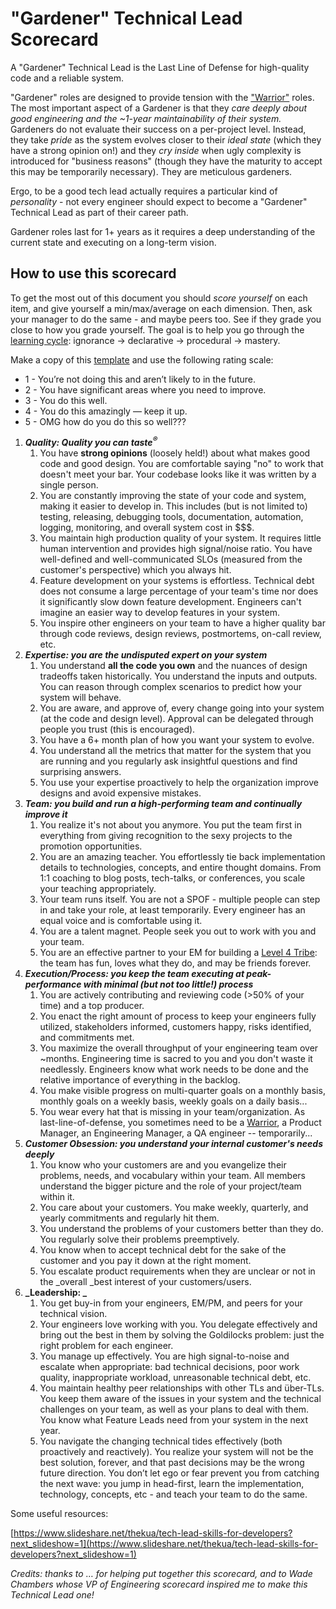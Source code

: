 # "Gardener" Technical Lead Scorecard


A "Gardener" Technical Lead is the Last Line of Defense for high-quality code and a reliable system. 

"Gardener" roles are designed to provide tension with the ["Warrior"](https://github.com/dobromirmontauk/engineering-scorecards/blob/master/warrior_scorecard.md) roles. The most important aspect of a Gardener is that they _care deeply about good engineering and the ~1-year maintainability of their system._ Gardeners do not evaluate their success on a per-project level. Instead, they take _pride_ as the system evolves closer to their _ideal state_ (which they have a strong opinion on!) and they _cry inside_ when ugly complexity is introduced for "business reasons" (though they have the maturity to accept this may be temporarily necessary). They are meticulous gardeners.

Ergo, to be a good tech lead actually requires a particular kind of _personality_ - not every engineer should expect to become a "Gardener" Technical Lead as part of their career path.

Gardener roles last for 1+ years as it requires a deep understanding of the current state and executing on a long-term vision.

<h2>How to use this scorecard</h2>


To get the most out of this document you should _score yourself_ on each item, and give yourself a min/max/average on each dimension. Then, ask your manager to do the same - and maybe peers too. See if they grade you close to how you grade yourself. The goal is to help you go through the [learning cycle](https://third-bit.com/2018/01/15/procedural-vs-declarative/): ignorance → declarative → procedural → mastery. 

Make a copy of this [template](https://docs.google.com/spreadsheets/d/1PX61irzc6eCxgl2tzEzE6aKF92l7EoHcVac7Nb1Beko/edit#gid=0) and use the following rating scale:


*   1 - You’re not doing this and aren’t likely to in the future.
*   2 - You have significant areas where you need to improve.
*   3 - You do this well.
*   4 - You do this amazingly — keep it up.
*   5 - OMG how do you do this so well???

1. **_Quality: Quality you can taste<sup>®</sup>_**
    1. You have **strong opinions** (loosely held!) about what makes good code and good design. You are comfortable saying "no" to work that doesn't meet your bar. Your codebase looks like it was written by a single person.
    2. You are constantly improving the state of your code and system, making it easier to develop in. This includes (but is not limited to) testing, releasing, debugging tools, documentation, automation, logging, monitoring, and overall system cost in $$$.
    3. You maintain high production quality of your system. It requires little human intervention and provides high signal/noise ratio. You have well-defined and well-communicated SLOs (measured from the customer's perspective) which you always hit.
    4. Feature development on your systems is effortless. Technical debt does not consume a large percentage of your team's time nor does it significantly slow down feature development. Engineers can't imagine an easier way to develop features in your system.
    5. You inspire other engineers on your team to have a higher quality bar through code reviews, design reviews, postmortems, on-call review, etc.
2. **_Expertise: you are the undisputed expert on your system_**
    1. You understand **all the code you own** and the nuances of design tradeoffs taken historically. You understand the inputs and outputs. You can reason through complex scenarios to predict how your system will behave.
    2. You are aware, and approve of, every change going into your system (at the code and design level). Approval can be delegated through people you trust (this is encouraged).
    3. You have a 6+ month plan of how you want your system to evolve.
    4. You understand all the metrics that matter for the system that you are running and you regularly ask insightful questions and find surprising answers.
    5. You use your expertise proactively to help the organization improve designs and avoid expensive mistakes.
3. **_Team: you build and run a high-performing team and continually improve it_**
    1. You realize it's not about you anymore. You put the team first in everything from giving recognition to the sexy projects to the promotion opportunities.
    2. You are an amazing teacher. You effortlessly tie back implementation details to technologies, concepts, and entire thought domains. From 1:1 coaching to blog posts, tech-talks, or conferences, you scale your teaching appropriately. 
    3. Your team runs itself. You are not a SPOF - multiple people can step in and take your role, at least temporarily. Every engineer has an equal voice and is comfortable using it. 
    4. You are a talent magnet. People seek you out to work with you and your team. 
    5. You are an effective partner to your EM for building a [Level 4 Tribe](https://en.wikipedia.org/wiki/Tribal_Leadership): the team has fun, loves what they do, and may be friends forever. 
4. **_Execution/Process: you keep the team executing at peak-performance with minimal (but not too little!) process_**
    1. You are actively contributing and reviewing code (>50% of your time) and a top producer.
    2. You enact the right amount of process to keep your engineers fully utilized, stakeholders informed, customers happy, risks identified, and commitments met. 
    3. You maximize the overall throughput of your engineering team over ~months. Engineering time is sacred to you and you don't waste it needlessly. Engineers know what work needs to be done and the relative importance of everything in the backlog.
    4. You make visible progress on multi-quarter goals on a monthly basis, monthly goals on a weekly basis, weekly goals on a daily basis... 
    5. You wear every hat that is missing in your team/organization. As last-line-of-defense, you sometimes need to be a [Warrior](warrior_tl_scorecard.md), a Product Manager, an Engineering Manager, a QA engineer -- temporarily...
5. **_Customer Obsession: you understand your internal customer's needs deeply_**
    1. You know who your customers are and you evangelize their problems, needs, and vocabulary within your team. All members understand the bigger picture and the role of your project/team within it.
    2. You care about your customers. You make weekly, quarterly, and yearly commitments and regularly hit them. 
    3. You understand the problems of your customers better than they do. You regularly solve their problems preemptively.
    4. You know when to accept technical debt for the sake of the customer and you pay it down at the right moment.
    5. You escalate product requirements when they are unclear or not in the _overall _best interest of your customers/users.
6. **_Leadership: _**
    1. You get buy-in from your engineers, EM/PM, and peers for your technical vision.
    2. Your engineers love working with you. You delegate effectively and bring out the best in them by solving the Goldilocks problem: just the right problem for each engineer.
    3. You manage up effectively. You are high signal-to-noise and escalate when appropriate: bad technical decisions, poor work quality, inappropriate workload, unreasonable technical debt, etc.
    4. You maintain healthy peer relationships with other TLs and über-TLs. You keep them aware of the issues in your system and the technical challenges on your team, as well as your plans to deal with them. You know what Feature Leads need from your system in the next year.
    5. You navigate the changing technical tides effectively (both proactively and reactively). You realize your system will not be the best solution, forever, and that past decisions may be the wrong future direction. You don’t let ego or fear prevent you from catching the next wave: you jump in head-first, learn the implementation, technology, concepts, etc - and teach your team to do the same.

Some useful resources:

[https://www.slideshare.net/thekua/tech-lead-skills-for-developers?next_slideshow=1](https://www.slideshare.net/thekua/tech-lead-skills-for-developers?next_slideshow=1)

_Credits: thanks to … for helping put together this scorecard, and to Wade Chambers whose VP of Engineering scorecard inspired me to make this Technical Lead one!_

